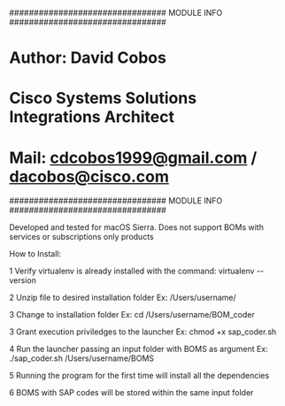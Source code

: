 ################################  MODULE  INFO  ################################
# Author: David  Cobos
# Cisco Systems Solutions Integrations Architect
# Mail: cdcobos1999@gmail.com  / dacobos@cisco.com
################################  MODULE  INFO  ################################

Developed and tested for macOS Sierra.
Does not support BOMs with services or subscriptions only products

How to Install:

1 Verify virtualenv is already installed with the command: virtualenv  --version

2 Unzip file to desired installation folder Ex: /Users/username/

3 Change to installation folder Ex: cd /Users/username/BOM_coder

3 Grant execution priviledges to the launcher Ex: chmod +x sap_coder.sh

4 Run the launcher passing an input folder with BOMS as argument Ex: ./sap_coder.sh /Users/username/BOMS

5 Running the program for the first time will install all the dependencies

6 BOMS with SAP codes will be stored within the same input folder
